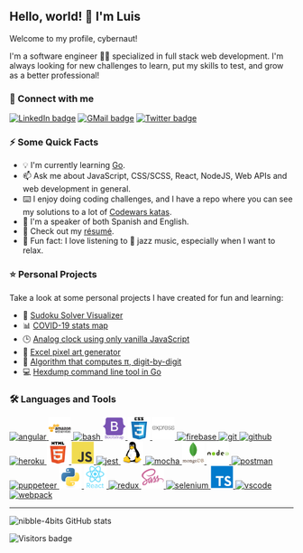 ## Hello, world! 👋 I'm Luis

Welcome to my profile, cybernaut!

I'm a software engineer 👩‍💻 specialized in full stack web development. I'm always looking for new challenges to learn, put my skills to test, and grow as a better professional!

### 🔗 Connect with me

[![LinkedIn badge](https://img.shields.io/badge/-luisdeandacuellar-blue?style=flat&logo=linkedin&logoColor=white&link=https://www.linkedin.com/in/luisdeandacuellar)](https://www.linkedin.com/in/luisdeandacuellar)
[![GMail badge](https://img.shields.io/badge/-ldeandac16-red?style=flat&logo=gmail&logoColor=white&link=mailto:ldeandac16@gmail.com)](mailto:ldeandac16@gmail.com)
[![Twitter badge](https://img.shields.io/badge/-nibble__4bits-1ca0f1?style=flat&logo=twitter&logoColor=white&link=https://twitter.com/nibble_4bits)](https://twitter.com/nibble_4bits)

### ⚡ Some Quick Facts

- 💡 I'm currently learning [Go](https://go.dev/).
- 📫 Ask me about JavaScript, CSS/SCSS, React, NodeJS, Web APIs and web development in general.
- ⌨️ I enjoy doing coding challenges, and I have a repo where you can see my solutions to a lot of [Codewars katas](https://github.com/nibble-4bits/my-codewars-solutions).
- 💬 I'm a speaker of both Spanish and English.
- 📝 Check out my [résumé](https://drive.google.com/file/d/1ftGcqFk4Mz5KKAuB51kOKIe3u2mr_1wQ/view?usp=sharing).
- 🤔 Fun fact: I love listening to 🎷 jazz music, especially when I want to relax.

### ⭐ Personal Projects

Take a look at some personal projects I have created for fun and learning:

- 🧩 [Sudoku Solver Visualizer](https://github.com/nibble-4bits/Sudoku-Solver-Visualizer)
- 📊 [COVID-19 stats map](https://github.com/nibble-4bits/COVID-19-Map)
- 🕒 [Analog clock using only vanilla JavaScript](https://github.com/nibble-4bits/vanillajs-analog-clock)
- 🎨 [Excel pixel art generator](https://github.com/nibble-4bits/excel-pixel-art)
- 🧮 [Algorithm that computes π, digit-by-digit](https://github.com/nibble-4bits/py-spigot-algorithm)
- 💻 [Hexdump command line tool in Go](https://github.com/nibble-4bits/go-hexdump)

### 🛠️ Languages and Tools

<a href="https://angular.io" target="_blank">
  <img
    src="https://angular.io/assets/images/logos/angular/angular.svg"
    alt="angular"
    width="40"
    height="40"
  />
</a>
<a href="https://aws.amazon.com" target="_blank">
  <img
    src="https://raw.githubusercontent.com/devicons/devicon/master/icons/amazonwebservices/amazonwebservices-original-wordmark.svg"
    alt="aws"
    width="40"
    height="40"
  />
</a>
<a href="https://www.gnu.org/software/bash" target="_blank">
  <img
    src="https://www.vectorlogo.zone/logos/gnu_bash/gnu_bash-icon.svg"
    alt="bash"
    width="40"
    height="40"
  />
</a>
<a href="https://getbootstrap.com" target="_blank">
  <img
    src="https://raw.githubusercontent.com/devicons/devicon/master/icons/bootstrap/bootstrap-plain-wordmark.svg"
    alt="bootstrap"
    width="40"
    height="40"
  />
</a>
<a href="https://developer.mozilla.org/en-US/docs/Web/CSS" target="_blank">
  <img
    src="https://raw.githubusercontent.com/devicons/devicon/master/icons/css3/css3-original-wordmark.svg"
    alt="css3"
    width="40"
    height="40"
  />
</a>
<a href="https://expressjs.com" target="_blank">
  <img
    src="https://raw.githubusercontent.com/devicons/devicon/master/icons/express/express-original-wordmark.svg"
    alt="express"
    width="40"
    height="40"
  />
</a>
<a href="https://firebase.google.com" target="_blank">
  <img
    src="https://firebase.google.com/downloads/brand-guidelines/SVG/logo-vertical.svg"
    alt="firebase"
    width="40"
    height="40"
  />
</a>
<a href="https://git-scm.com" target="_blank">
  <img
    src="https://www.vectorlogo.zone/logos/git-scm/git-scm-icon.svg"
    alt="git"
    width="40"
    height="40"
  />
</a>
<a href="https://github.com" target="_blank">
  <img
    src="https://github.githubassets.com/images/modules/logos_page/GitHub-Mark.png"
    alt="github"
    width="40"
    height="40"
  />
</a>
<a href="https://heroku.com" target="_blank">
  <img
    src="https://www.vectorlogo.zone/logos/heroku/heroku-icon.svg"
    alt="heroku"
    width="40"
    height="40"
  />
</a>
<a href="https://developer.mozilla.org/en-US/docs/Web/HTML" target="_blank">
  <img
    src="https://raw.githubusercontent.com/devicons/devicon/master/icons/html5/html5-original-wordmark.svg"
    alt="html5"
    width="40"
    height="40"
  />
</a>
<a href="https://developer.mozilla.org/en-US/docs/Web/JavaScript" target="_blank">
  <img
    src="https://raw.githubusercontent.com/devicons/devicon/master/icons/javascript/javascript-original.svg"
    alt="javascript"
    width="40"
    height="40"
  />
</a>
<a href="https://jestjs.io" target="_blank">
  <img
    src="https://www.vectorlogo.zone/logos/jestjsio/jestjsio-icon.svg"
    alt="jest"
    width="40"
    height="40"
  />
</a>
<a href="https://www.linux.org" target="_blank">
  <img
    src="https://raw.githubusercontent.com/devicons/devicon/master/icons/linux/linux-original.svg"
    alt="linux"
    width="40"
    height="40"
  />
</a>
<a href="https://mochajs.org" target="_blank">
  <img
    src="https://www.vectorlogo.zone/logos/mochajs/mochajs-icon.svg"
    alt="mocha"
    width="40"
    height="40"
  />
</a>
<a href="https://www.mongodb.com" target="_blank">
  <img
    src="https://raw.githubusercontent.com/devicons/devicon/master/icons/mongodb/mongodb-original-wordmark.svg"
    alt="mongodb"
    width="40"
    height="40"
  />
</a>
<a href="https://nodejs.org" target="_blank">
  <img
    src="https://raw.githubusercontent.com/devicons/devicon/master/icons/nodejs/nodejs-original-wordmark.svg"
    alt="nodejs"
    width="40"
    height="40"
  />
</a>
<a href="https://postman.com" target="_blank">
  <img
    src="https://www.vectorlogo.zone/logos/getpostman/getpostman-icon.svg"
    alt="postman"
    width="40"
    height="40"
  />
</a>
<a href="https://pptr.dev" target="_blank">
  <img
    src="https://www.vectorlogo.zone/logos/pptrdev/pptrdev-official.svg"
    alt="puppeteer"
    width="40"
    height="40"
  />
</a>
<a href="https://www.python.org" target="_blank">
  <img
    src="https://raw.githubusercontent.com/devicons/devicon/master/icons/python/python-original.svg"
    alt="python"
    width="40"
    height="40"
  />
</a>
<a href="https://reactjs.org" target="_blank">
  <img
    src="https://raw.githubusercontent.com/devicons/devicon/master/icons/react/react-original-wordmark.svg"
    alt="react"
    width="40"
    height="40"
  />
</a>
<a href="https://redux.js.org" target="_blank">
  <img
    src="https://raw.githubusercontent.com/reduxjs/redux/master/logo/logo.svg"
    alt="redux"
    width="40"
    height="40"
  />
</a>
<a href="https://sass-lang.com" target="_blank">
  <img
    src="https://raw.githubusercontent.com/devicons/devicon/master/icons/sass/sass-original.svg"
    alt="sass"
    width="40"
    height="40"
  />
</a>
<a href="https://www.selenium.dev" target="_blank">
  <img
    src="https://raw.githubusercontent.com/detain/svg-logos/780f25886640cef088af994181646db2f6b1a3f8/svg/selenium-logo.svg"
    alt="selenium"
    width="40"
    height="40"
  />
</a>
<a href="https://www.typescriptlang.org" target="_blank">
  <img
    src="https://raw.githubusercontent.com/devicons/devicon/master/icons/typescript/typescript-original.svg"
    alt="typescript"
    width="40"
    height="40"
  />
</a>
<a href="https://code.visualstudio.com" target="_blank">
  <img
    src="https://code.visualstudio.com/assets/images/code-stable.png"
    alt="vscode"
    width="40"
    height="40"
  />
</a>
<a href="https://webpack.js.org/" target="_blank">
  <img
    src="https://raw.githubusercontent.com/webpack/media/master/logo/icon.svg"
    alt="webpack"
    width="40"
    height="40"
  />
</a>

---

![nibble-4bits GitHub stats](https://github-readme-stats.vercel.app/api?username=nibble-4bits&show_icons=true&count_private=true)

![Visitors badge](https://visitor-badge.glitch.me/badge?page_id=nibble-4bits.nibble-4bits)
